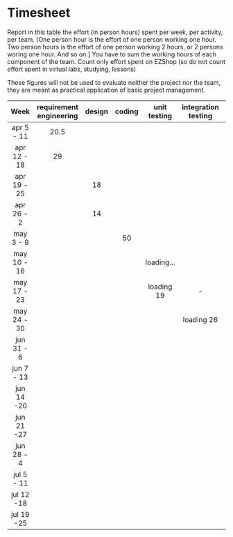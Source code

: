 # Timesheet

Report in this table the effort (in person hours) spent per week, per activity, per team. 
[One person hour is the effort of one person working one hour.
Two person hours is the effort of one person working 2 hours, or 2 persons woring one hour. And so on.]
You have to sum the working hours of each component of the team.
Count only effort spent on EZShop (so do not count effort spent in virtual labs, studying, lessons)

These figures will not be used to evaluate neither the project nor the team, they are meant as practical application of basic project management.

| Week | requirement engineering | design | coding | unit testing | integration testing | acceptance testing | management | git maven |
|:-----------:|:--------:|:-----------:|:-----------:|:----------:|:------------:|:---------------:|:-------------:|:--------------:|
| apr 5 - 11 | 20.5 | | | | | | | |
| apr 12 - 18| 29 | | | | | | | | 
| apr 19 - 25| | 18 | | | | | | | 
| apr 26 - 2 | | 14 | | | | | | | 
| may 3 - 9  | | | 50 | | | | | | 
| may 10 - 16| | | | loading... | | | | | 
| may 17 - 23| | | | loading 19 | - | | | | 
| may 24 - 30| | | | | loading 26 | - | | | 
| jun 31 - 6 | | | | | | | | | 
| jun 7 - 13 | | | | | | | | | 
| jun 14 -20 | | | | | | | | | 
| jun 21 -27 | | | | | | | | | 
| jun 28 - 4 | | | | | | | | | 
| jul 5 - 11 | | | | | | | | | 
| jul 12 -18 | | | | | | | | |
| jul 19 -25 | | | | | | | | |

